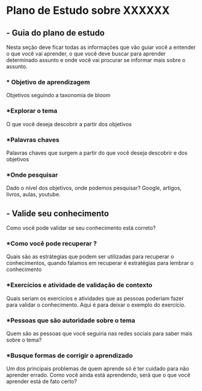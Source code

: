 # Plano de Estudo sobre XXXXXX
## - Guia do plano de estudo

Nesta seção deve ficar todas as informações que vão guiar você a entender o que você vai aprender, o que você deve buscar para aprender determinado assunto e onde você vai procurar se informar mais sobre o assunto. 

### * Objetivo de aprendizagem
Objetivos seguindo a taxonomia de bloom

### *Explorar o tema
O que você deseja descobrir a partir dos objetivos

### *Palavras chaves
Palavras chaves que surgem a partir do que você deseja descobrir e dos objetivos

### *Onde pesquisar
Dado o nível dos objetivos, onde podemos pesquisar? Google, artigos, livros, aulas, youtube. 


## - Valide seu conhecimento
Como você pode validar se seu conhecimento está correto? 

### *Como você pode recuperar ?
Quais são as estrátegias que podem ser utilizadas para recuperar o conhecimentos, quando falamos em recuperar é estratégias para lembrar o conhecimento

### *Exercícios e atividade de validação de contexto
Quais seriam os exercicios e atividades que as pessoas poderiam fazer para validar o conhecimento. 
Aqui é para deixar o exemplo do exercício. 

### *Pessoas que são autoridade sobre o tema
Quem são as pessoas que você seguiria nas redes sociais para saber mais sobre o tema?

### *Busque formas de corrigir o aprendizado

Um dos principais problemas de quem aprende só é ter cuidado para não aprender errado. Como você ainda está aprendendo, será que o que você aprender está de fato certo?


